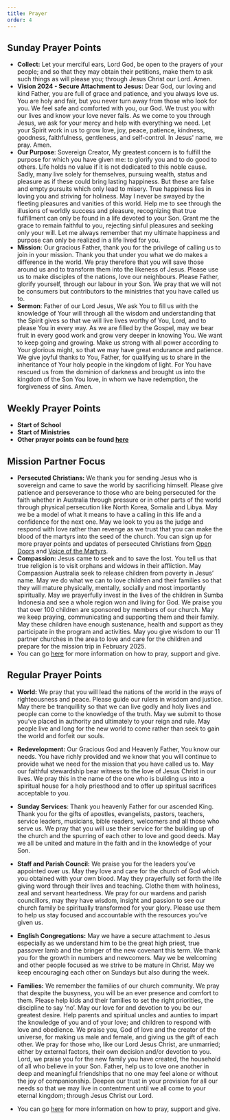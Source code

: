 ```yaml
---
title: Prayer
order: 4
---
```


## Sunday Prayer Points


- **Collect:** Let your merciful ears, Lord God, be open to the prayers of your people; and so that they may obtain their petitions, make them to ask such things as will please you; through Jesus Christ our Lord. Amen.
- **Vision 2024 - Secure Attachment to Jesus:** Dear God, our loving and kind Father, you are full of grace and patience, and you always love us. You are holy and fair, but you never turn away from those who look for you. We feel safe and comforted with you, our God. We trust you with our lives and know your love never fails. As we come to you through Jesus, we ask for your mercy and help with everything we need. Let your Spirit work in us to grow love, joy, peace, patience, kindness, goodness, faithfulness, gentleness, and self-control. In Jesus' name, we pray. Amen.
- **Our Purpose**: Sovereign Creator, My greatest concern is to fulfill the purpose for which you have given me: to glorify you and to do good to others. Life holds no value if it is not dedicated to this noble cause. Sadly, many live solely for themselves, pursuing wealth, status and pleasure as if these could bring lasting happiness. But these are false and empty pursuits which only lead to misery. True happiness lies in loving you and striving for holiness. May I never be swayed by the fleeting pleasures and vanities of this world. Help me to see through the illusions of worldly success and pleasure, recognizing that true fulfillment can only be found in a life devoted to your Son. Grant me the grace to remain faithful to you, rejecting sinful pleasures and seeking only your will. Let me always remember that my ultimate happiness and purpose can only be realized in a life lived for you.
- **Mission**: Our gracious Father, thank you for the privilege of calling us to join in your mission. Thank you that under you what we do makes a difference in the world. We pray therefore that you will save those around us and to transform them into the likeness of Jesus. Please use us to make disciples of the nations, love our neighbours. Please Father, glorify yourself, through our labour in your Son. We pray that we will not be consumers but contributors to the ministries that you have called us to. 
- **Sermon**:  Father of our Lord Jesus, We ask You to fill us with the knowledge of Your will through all the wisdom and understanding that the Spirit gives so that we will live lives worthy of You, Lord, and to please You in every way. As we are filled by the Gospel, may we bear fruit in every good work and grow very deeper in knowing You. We want to keep going and growing. Make us strong with all power according to Your glorious might, so that we may have great endurance and patience. We give joyful thanks to You, Father, for qualifying us to share in the inheritance of Your holy people in the kingdom of light. For You have rescued us from the dominion of darkness and brought us into the kingdom of the Son You love, in whom we have redemption, the forgiveness of sins. Amen.

## Weekly Prayer Points
- **Start of School**
- **Start of Ministries**
- **Other prayer points can be found [here](https://stgeorgeshurstville.org.au/prayer)** 


## Mission Partner Focus
- **Persecuted Christians:** We thank you for sending Jesus who is sovereign and came to save the world by sacrificing himself. Please give patience and perseverance to those who are being persecuted for the faith whether in Australia through pressure or in other parts of the world through physical persecution like North Korea, Somalia and Libya. May we be a model of what it means to have a calling in this life and a confidence for the next one. May we look to you as the judge and respond with love rather than revenge as we trust that you can make the blood of the martyrs into the seed of the church. You can sign up for more prayer points and updates of persecuted Christians from [Open Doors](http://vom.com.au/pray-for-the-persecuted-church/) and [Voice of the Martyrs](https://www.vom.com.au/prayer/).
- **Compassion:** Jesus came to seek and to save the lost. You tell us that true religion is to visit orphans and widows in their affliction. May Compassion Australia seek to release children from poverty in Jesus’ name. May we do what we can to love children and their families so that they will mature physically, mentally, socially and most importantly spiritually. May we prayerfully invest in the lives of the children in Sumba Indonesia and see a whole region won and living for God. We praise you that over 100 children are sponsored by members of our church. May we keep praying, communicating and supporting them and their family. May these children have enough sustenance, health and support as they participate in the program and activities. May you give wisdom to our 11 partner churches in the area to love and care for the children and prepare for the mission trip in February 2025. 
- You can go [here](https://stgeorgeshurstville.org.au/mission-partners) for more information on how to pray, support and give.


## Regular Prayer Points
- **World:** We pray that you will lead the nations of the world in the ways of righteousness and peace. Please guide our rulers in wisdom and justice. May there be tranquillity so that we can live godly and holy lives and people can come to the knowledge of the truth. May we submit to those you’ve placed in authority and ultimately to your reign and rule. May people live and long for the new world to come rather than seek to gain the world and forfeit our souls. 
- **Redevelopment:** Our Gracious God and Heavenly Father, You know our needs. You have richly provided and we know that you will continue to provide what we need for the mission that you have called us to. May our faithful stewardship bear witness to the love of Jesus Christ in our lives. We pray this in the name of the one who is building us into a spiritual house for a holy priesthood and to offer up spiritual sacrifices acceptable to you.
- **Sunday Services**: Thank you heavenly Father for our ascended King. Thank you for the gifts of apostles, evangelists, pastors, teachers, service leaders, musicians, bible readers, welcomers and all those who serve us. We pray that you will use their service for the building up of the church and the spurring of each other to love and good deeds. May we all be united and mature in the faith and in the knowledge of your Son.  
- **Staff and Parish Council:** We praise you for the leaders you’ve appointed over us. May they love and care for the church of God which you obtained with your own blood. May they prayerfully set forth the life giving word through their lives and teaching. Clothe them with holiness, zeal and servant heartedness. We pray for our wardens and parish councillors, may they have wisdom, insight and passion to see our church family be spiritually transformed for your glory. Please use them to help us stay focused and accountable with the resources you’ve given us. 
- **English Congregations:** May we have a secure attachment to Jesus especially as we understand him to be the great high priest, true passover lamb and the bringer of the new covenant this term. We thank you for the growth in numbers and newcomers. May we be welcoming and other people focused as we strive to be mature in Christ. May we keep encouraging each other on Sundays but also during the week.
- **Families:** We remember the families of our church community. We pray that despite the busyness, you will be an ever presence and comfort to them. Please help kids and their families to set the right priorities, the discipline to say ‘no’. May our love for and devotion to you be our greatest desire. Help parents and spiritual uncles and aunties to impart the knowledge of you and of your love; and children to respond with love and obedience. We praise you, God of love and the creator of the universe, for making us male and female, and giving us the gift of each other. We pray for those who, like our Lord Jesus Christ, are unmarried; either by external factors, their own decision and/or devotion to you. Lord, we praise you for the new family you have created, the household of all who believe in your Son. Father, help us to love one another in deep and meaningful friendships that no one may feel alone or without the joy of companionship. Deepen our trust in your provision for all our needs so that we may live in contentment until we all come to your eternal kingdom; through Jesus Christ our Lord. 

- You can go [here](https://stgeorgeshurstville.org.au/mission-partners) for more information on how to pray, support and give.



